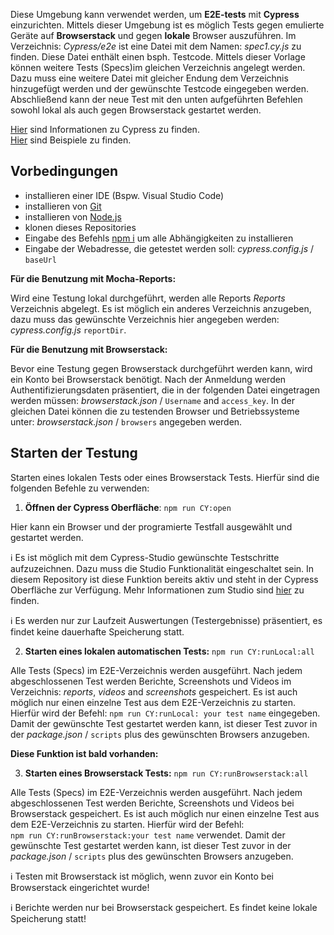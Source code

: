Diese Umgebung kann verwendet werden, um **E2E-tests** mit **Cypress** einzurichten. Mittels dieser Umgebung ist es möglich Tests gegen emulierte Geräte auf **Browserstack** und gegen **lokale** Browser auszuführen. Im Verzeichnis: *Cypress/e2e* ist eine Datei mit dem Namen: *spec1.cy.js* zu finden. Diese Datei enthält einen bsph. Testcode. Mittels dieser Vorlage können weitere Tests (Specs)im gleichen Verzeichnis angelegt werden.
Dazu muss eine weitere Datei mit gleicher Endung dem Verzeichnis hinzugefügt werden und der gewünschte Testcode eingegeben werden. Abschließend kann der neue Test mit den unten aufgeführten Befehlen sowohl lokal als auch gegen Browserstack gestartet werden. 
 
[Hier](https://docs.cypress.io/guides/overview/why-cypress) sind Informationen zu Cypress zu finden.<br>
[Hier](https://docs.cypress.io/examples/examples/recipes) sind Beispiele zu finden.

## Vorbedingungen

* installieren einer IDE (Bspw. Visual Studio Code)
* installieren von [Git](https://git-scm.com/downloads)
* installieren von [Node.js](https://nodejs.org/de/download/)
* klonen dieses Repositories
* Eingabe des Befehls [npm i]() um alle Abhängigkeiten zu installieren
* Eingabe der Webadresse, die getestet werden soll: *cypress.config.js* / `baseUrl`

**Für die Benutzung mit Mocha-Reports:**

Wird eine Testung lokal durchgeführt, werden alle Reports *Reports* Verzeichnis abgelegt. Es ist möglich ein anderes Verzeichnis anzugeben, dazu muss das gewünschte Verzeichnis hier angegeben werden: *cypress.config.js* `reportDir`.

**Für die Benutzung mit Browserstack:**

Bevor eine Testung gegen Browserstack durchgeführt werden kann, wird ein Konto bei Browserstack benötigt. Nach der Anmeldung werden Authentifizierungsdaten präsentiert, die in der folgenden Datei eingetragen werden müssen: *browserstack.json* / `Username` and `access_key`. In der gleichen Datei können die zu testenden Browser und Betriebssysteme unter: *browserstack.json* / `browsers` angegeben werden.

## Starten der Testung

Starten eines lokalen Tests oder eines Browserstack Tests. Hierfür sind die folgenden Befehle zu verwenden:

1. **Öffnen der Cypress Oberfläche**: `npm run CY:open`

Hier kann ein Browser und der programierte Testfall ausgewählt und gestartet werden.

:information_source: Es ist möglich mit dem Cypress-Studio gewünschte Testschritte aufzuzeichnen. Dazu muss die Studio Funktionalität eingeschaltet sein. In diesem Repository ist diese Funktion bereits aktiv und steht in der Cypress Oberfläche zur Verfügung. Mehr Informationen zum Studio sind [hier](https://docs.cypress.io/guides/references/cypress-studio#Extending-a-Test) zu finden.

:information_source: Es werden nur zur Laufzeit Auswertungen (Testergebnisse) präsentiert, es findet keine dauerhafte Speicherung statt.

2. **Starten eines lokalen automatischen Tests:** `npm run CY:runLocal:all`

Alle Tests (Specs) im E2E-Verzeichnis werden ausgeführt. Nach jedem abgeschlossenen Test werden Berichte, Screenshots und Videos im Verzeichnis: *reports*, *videos* and *screenshots* gespeichert. Es ist auch möglich nur einen einzelne Test aus dem E2E-Verzeichnis zu starten. Hierfür wird der Befehl: `npm run CY:runLocal: your test name` eingegeben. Damit der gewünschte Test gestartet werden kann, ist dieser Test zuvor in der *package.json* / `scripts` plus des gewünschten Browsers anzugeben. 

**Diese Funktion ist bald vorhanden:**

3. **Starten eines Browserstack Tests:** `npm run CY:runBrowserstack:all`

Alle Tests (Specs) im E2E-Verzeichnis werden ausgeführt. Nach jedem abgeschlossenen Test werden Berichte, Screenshots und Videos bei Browserstack gespeichert. Es ist auch möglich nur einen einzelne Test aus dem E2E-Verzeichnis zu starten. Hierfür wird der Befehl:<br>
 `npm run CY:runBrowserstack:your test name` verwendet. Damit der gewünschte Test gestartet werden kann, ist dieser Test zuvor in der *package.json* / `scripts` plus des gewünschten Browsers anzugeben. 

:information_source: Testen mit Browserstack ist möglich, wenn zuvor ein Konto bei Browserstack eingerichtet wurde!

:information_source: Berichte werden nur bei Browserstack gespeichert. Es findet keine lokale Speicherung statt!